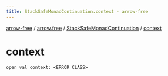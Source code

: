 ```yaml
---
title: StackSafeMonadContinuation.context - arrow-free
---
```


[arrow-free](../../index.html) / [arrow.free](../index.html) / [StackSafeMonadContinuation](index.html) / [context](./context.html)

# context

`open val context: <ERROR CLASS>`
